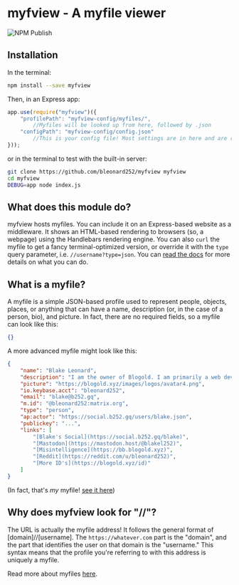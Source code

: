 # myfview - A myfile viewer
![NPM Publish](https://github.com/bleonard252/myfview/workflows/NPM%20Publish/badge.svg)

## Installation
In the terminal:
```sh
npm install --save myfview
```
Then, in an Express app:
```js
app.use(require("myfview")({
    "profilePath": "myfview-config/myfiles/", 
        //Myfiles will be looked up from here, followed by .json
    "configPath": "myfview-config/config.json"
        //This is your config file! Most settings are in here and are reloaded upon changes.
}));
```
or in the terminal to test with the built-in server:
```sh
git clone https://github.com/bleonard252/myfview myfview
cd myfview
DEBUG=app node index.js
```

## What does this module do?
myfview hosts myfiles. You can include it on an Express-based website as a middleware. It shows an HTML-based rendering to browsers (so, a webpage) using the Handlebars rendering engine.<!--TODO: add support for more rendering engines --> You can also `curl` the myfile to get a fancy terminal-optimized version, or override it with the `type` query parameter, i.e. `//username?type=json`. You can [read the docs][docs] for more details on what you can do.

## What is a myfile?
A myfile is a simple JSON-based profile used to represent people, objects, places, or anything that can have a name, description (or, in the case of a person, bio), and picture. In fact, there are no required fields, so a myfile can look like this:
```json
{}
```

A more advanced myfile might look like this:
```json
{
    "name": "Blake Leonard",
    "description": "I am the owner of Blogold. I am primarily a web developer.",
    "picture": "https://blogold.xyz/images/logos/avatar4.png",
    "io.keybase.acct": "bleonard252",
    "email": "blake@b252.gq",
    "m.id": "@bleonard252:matrix.org",
    "type": "person",
    "ap:actor": "https://social.b252.gq/users/blake.json",
    "publickey": "...",
    "links": [
        "[Blake's Social](https://social.b252.gq/blake)",
        "[Mastodon](https://mastodon.host/@blakel252)",
        "[Misintelligence](https://bb.blogold.xyz)",
        "[Reddit](https://reddit.com/u/bleonard252)",
        "[More ID's](https://blogold.xyz/id)"
    ]
}
```
(In fact, that's *my* myfile! [see it here](https://blogold.xyz//blake))

## Why does myfview look for "//"?
The URL is actually the myfile address! It follows the general format of [domain]//[username]. The `https://whatever.com` part is the "domain", and the part that identifies the user on that domain is the "username." This syntax means that the profile you're referring to with this address is uniquely a myfile.

Read more about myfiles [here][myfilespec].

[myfilespec]: https://blogold.xyz/product/myfile/docs/
[docs]: https://bleonard252.github.io/myfview/myfview/1.1.0/